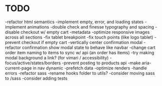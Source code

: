 # TODO

-refactor html semantics
-implement empty, error, and loading states
-implement animations
-double check and finesse typography and spacing
-disable checkout w/ empty cart
-metadata
-optimize responsive images across all sections
-fix tablet breakpoint
-fix touch points (like logo tablet)
-prevent checkout if empty cart
-vertically center confirmation modal
-refactor confirmation show modal state to behave like navbar
-change cart order item naming to items to sync w/ api (an order has items)
-try making modal background a link? (for vimari / accessibility)
-focus/active/states/borders
-prevent posting to products api
-make aria-current-page in nav dynamic
-prefetch data
-optimize renders
-handle errors
-refactor sass
-rename hooks folder to utils?
-consider moving sass to /sass
-consider adding tests
